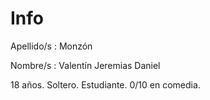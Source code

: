 # Info

Apellido/s : Monzón

Nombre/s : Valentín Jeremias Daniel

18 años. Soltero. Estudiante. 0/10 en comedia.
